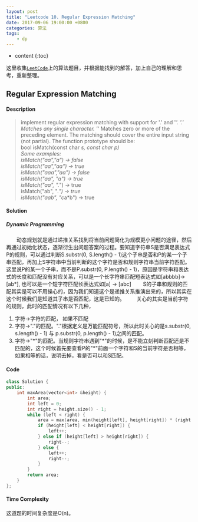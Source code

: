 ```yaml
---
layout: post
title: "Leetcode 10. Regular Expression Matching"
date: 2017-09-06 19:00:00 +0800 
categories: 算法
tags: 
    - dp
---
```

* content
{:toc}

这里收集[`LeetCode`](https://leetcode.com)上的算法题目，并根据能找到的解答，加上自己的理解和思考，重新整理。

<!-- more -->

## Regular Expression Matching

#### Description

>implement regular expression matching with support for '.' and '*'.
'.' Matches any single character.
'*' Matches zero or more of the preceding element.
The matching should cover the entire input string (not partial).
The function prototype should be:  
bool isMatch(const char *s, const char *p)  
Some examples:  
isMatch("aa","a") → false  
isMatch("aa","aa") → true  
isMatch("aaa","aa") → false  
isMatch("aa", "a*") → true  
isMatch("aa", ".*") → true  
isMatch("ab", ".*") → true  
isMatch("aab", "c*a*b") → true

#### Solution

#####  Dynamic Programming

&emsp;&emsp;动态规划就是通过递推关系找到将当前问题简化为规模更小问题的途径，然后再通过初始化状态，逐渐衍生出问题答案的过程。要知道字符串S是否满足表达式P的规则，可以通过判断S.substr(0, S.length() - 1)这个子串是否和P的某一个子串匹配，再加上S字符串中当前判断的这个字符是否和规则字符串当前字符匹配。这里说P的某一个子串，而不是P.substr(0, P.length() - 1)，原因是字符串和表达式的长度和匹配没有对应关系，可以是一个长字符串匹配短表达式如[abbbb]->[ab*], 也可以是一个短字符匹配长表达式如[a] -> [ab*c*]
&emsp;&emsp;S的子串和规则的匹配其实是可以不用操心的，因为我们知道这个是递推关系推演出来的，所以其实在这个时候我们是知道其子串是否匹配，这是已知的。
&emsp;&emsp;关心的其实是当前字符的规则，此时的匹配情况有以下几种，
1. 字符->字符的匹配， 如果不匹配
2. 字符->"."的匹配。"."根据定义是万能匹配符号，所以此时关心的是s.substr(0, s.length() - 1) 与 p.substr(0, p.length() - 1)之间的匹配。
3. 字符->"\*"的匹配。当规则字符串遇到"\*"的时候，是不能立刻判断匹配还是不匹配的，这个时候首先要查看P的"*"前面一个字符和S的当前字符是否相等，如果相等的话，说明去掉，看是否可以和S匹配。

#### Code

```cpp
class Solution {
public:
    int maxArea(vector<int> &height) {
        int area; 
        int left = 0;
        int right = height.size() - 1;
        while (left < right) {
            area = max(area, min(height[left], height[right]) * (right - left));
            if (height[left] < height[right]) {
                left++;
            } else if (height[left] > height[right]) {
                right--;
            } else {
                left++;
                right--;
            }
        }
        return area;
    }
};
```

#### Time Complexity

这道题的时间复杂度是O(n)。
